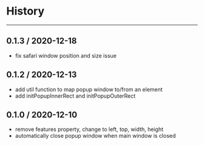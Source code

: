 # History
----

## 0.1.3 / 2020-12-18

- fix safari window position and size issue 

## 0.1.2 / 2020-12-13

- add util function to map popup window to/from an element
- add initPopupInnerRect and initPopupOuterRect


## 0.1.0 / 2020-12-10

- remove features property, change to left, top, width, height
- automatically close popup window when main window is closed
